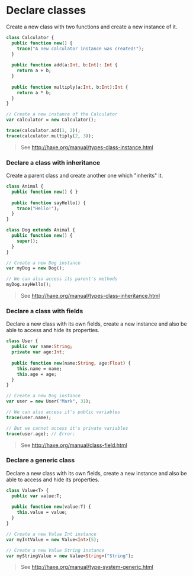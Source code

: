 [tags]: / "class"

# Declare classes

Create a new class with two functions and create a new instance of it.

```haxe
class Calculator {
  public function new() {
    trace("A new calculator instance was created!");
  }
  
  public function add(a:Int, b:Int): Int {
    return a + b;
  }
  
  public function multiply(a:Int, b:Int):Int {
    return a * b;
  }
}

// Create a new instance of the Calculator
var calculator = new Calculator();

trace(calculator.add(1, 2));
trace(calculator.multiply(2, 3));
```
> See <http://haxe.org/manual/types-class-instance.html>

### Declare a class with inheritance

Create a parent class and create another one which "inherits" it.

```haxe
class Animal {
  public function new() { }
  
  public function sayHello() {
    trace("Hello!");
  }
}

class Dog extends Animal {
  public function new() {
    super();
  }
}

// Create a new Dog instance
var myDog = new Dog();

// We can also access its parent's methods
myDog.sayHello();
```
> See <http://haxe.org/manual/types-class-inheritance.html>

### Declare a class with fields

Declare a new class with its own fields, create a new instance and also be able to access and hide its properties.

```haxe
class User {
  public var name:String;
  private var age:Int;
  
  public function new(name:String, age:Float) {
    this.name = name;
    this.age = age;
  }
}

// Create a new Dog instance
var user = new User("Mark", 31);

// We can also access it's public variables
trace(user.name);

// But we cannot access it's private variables
trace(user.age); // Error; 
```
> See <http://haxe.org/manual/class-field.html>

### Declare a generic class 

Declare a new class with its own fields, create a new instance and also be able to access and hide its properties.

```haxe
class Value<T> {
  public var value:T;
  
  public function new(value:T) {
    this.value = value;
  }
}

// Create a new Value Int instance
var myIntValue = new Value<Int>(5);

// Create a new Value String instance
var myStringValue = new Value<String>("String");

```
> See <http://haxe.org/manual/type-system-generic.html>
